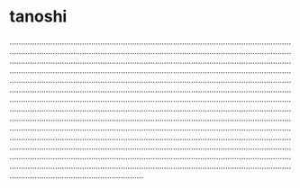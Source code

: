 # tanoshi
...................................................................................................................................................................................................................................................................................................................................................................................................................................................................................................................................................................................................................................................................................................................................................................................................................................................................................................................................................................................................................................................................................................................................................................................................................................................................................................................................................................................................................................................................................................................................................................................................................................................................................................................................................................................................................................................................